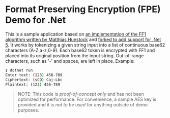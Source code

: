 # Format Preserving Encryption (FPE) Demo for .Net

This is a sample application based on [an implementation of the FF1 algorithm written by Matthias Hunstock](https://github.com/a-tze/FPE.Net) and [forked to add support for .Net 5](https://github.com/travisnielsen/FPE.Net). It works by tokenizing a given string input into a list of continuous base62 characters (A-Z,a-z,0-9). Each base62 token is encrypted with FF1 and placed into its original position from the input string. Out-of-range characters, such as '-' and spaces, are left in place. Example:

```bash
❯ dotnet run
Enter text: (123) 456-789
Ciphertext: (sCO) Caj-Lbc
Plaintext: (123) 456-789
```

> NOTE: This code is *proof-of-concept only* and has not been optimized for performance. For convenience, a sample AES key is provided and it is *not to be used* for anything outside of demo purposes.
